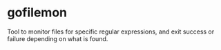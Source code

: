 # gofilemon
Tool to monitor files for specific regular expressions, and exit success or failure depending on what is found.
